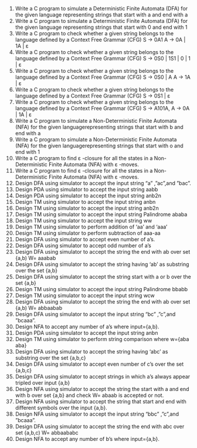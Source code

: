 1.	Write a C program to simulate a Deterministic Finite Automata (DFA) for the given language representing strings that start with a and end with a
2.	Write a C program to simulate a Deterministic Finite Automata (DFA) for the given language representing strings that start with 0 and end with 1
3.	Write a C program to check whether a given string belongs to the language defined by a Context Free Grammar (CFG)
S → 0A1	A → 0A | 1A | ε
4.	Write a C program to check whether a given string belongs to the language defined by a Context Free Grammar (CFG)
S → 0S0 | 1S1 | 0 | 1 | ε
5.	Write a C program to check whether a given string belongs to the language defined by a Context Free Grammar (CFG)
S → 0S0 | A	A → 1A | ε
6.	Write a C program to check whether a given string belongs to the language defined by a Context Free Grammar (CFG)
S → 0S1 | ε
7.	Write a C program to check whether a given string belongs to the language defined by a Context Free Grammar (CFG)
S → A101A,	A → 0A | 1A | ε
8.	Write a C program to simulate a Non-Deterministic Finite Automata (NFA) for the given languagerepresenting strings that start with b and end with a
9.	Write a C program to simulate a Non-Deterministic Finite Automata (NFA) for the given languagerepresenting strings that start with o and end with 1
10.	Write a C program to find ε -closure for all the states in a Non-Deterministic Finite Automata (NFA) with ε -moves.
11.	Write a C program to find ε -closure for all the states in a Non-Deterministic Finite Automata (NFA) with ε -moves.
12.	Design DFA  using simulator to accept the input string “a” ,”ac”,and ”bac”.
13.	Design PDA using simulator to accept the input string aabb
14.	Design PDA using simulator to accept the input string  anb2n
15.	Design TM using simulator to accept the input string anbn
16.	Design TM using simulator to accept the input string anb2n
17.	Design TM using simulator to accept the input string Palindrome  ababa
18.	Design TM using simulator to accept the input string  ww
19.	Design TM using simulator to perform addition of ‘aa’ and ‘aaa’
20.	Design TM using simulator to perform subtraction of aaa-aa
21.	Design DFA  using simulator to  accept even number of a’s.
22.	Design DFA using simulator to accept odd number of a’s
23.	Design DFA using simulator to accept the string the end with ab over set {a,b)
          W=  aaabab
24.	Design DFA using simulator to accept the string having ‘ab’ as substring over the set {a,b}
25.	Design DFA using simulator to accept the string start with a or b over the set {a,b}
26.	Design TM using simulator to accept the input string Palindrome  bbabb
27.	Design TM using simulator to accept the input string  wcw
28.	Design DFA using simulator to accept the string the end with ab over set {a,b)
          W=  abbaabab
29.	Design DFA  using simulator to accept the input string “bc” ,”c”,and ”bcaaa”.
30.	Design NFA to accept any number of a’s where input={a,b}.
31.	Design PDA using simulator to accept the input string  anbn
32.	Design TM using simulator to perform string comparison where w={aba aba}
33.	Design DFA using simulator to accept the string having ‘abc’ as substring over the set {a,b,c}
34.	Design DFA  using simulator to  accept even number of c’s over the set {a,b,c}
35.	Design DFA  using simulator to  accept strings in which a’s always appear tripled over input {a,b}
36.	Design NFA using simulator to accept the string the start with a and end with b over set {a,b} and check W=  abaab is accepted or not.
37.	Design NFA using simulator to accept the string that start and end with different symbols over the input {a,b}.
38.	Design NFA  using simulator to accept the input string “bbc” ,”c”,and ”bcaaa”.
39.	Design DFA using simulator to accept the string the end with abc over set {a,b,c)
          W=  abbaababc
40.	Design NFA to accept any number of b’s where input={a,b}.

